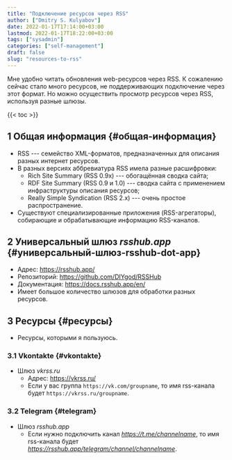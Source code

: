 ```yaml
---
title: "Подключение ресурсов через RSS"
author: ["Dmitry S. Kulyabov"]
date: 2022-01-17T17:14:00+03:00
lastmod: 2022-01-17T18:22:00+03:00
tags: ["sysadmin"]
categories: ["self-management"]
draft: false
slug: "resources-to-rss"
---
```


Мне удобно читать обновления web-ресурсов через RSS. К сожалению сейчас стало много ресурсов, не поддерживающих подключение через этот формат.
Но можно осуществить просмотр ресурсов через RSS, используя разные шлюзы.

<!--more-->

{{< toc >}}


## <span class="section-num">1</span> Общая информация {#общая-информация}

-   RSS --- семейство XML-форматов, предназначенных для описания разных интернет ресурсов.
-   В разных версиях аббревиатура RSS имела разные расшифровки:
    -   Rich Site Summary (RSS 0.9x) --- обогащённая сводка сайта;
    -   RDF Site Summary (RSS 0.9 и 1.0) --- сводка сайта с применением инфраструктуры описания ресурсов;
    -   Really Simple Syndication (RSS 2.x) --- очень простое распространение.
-   Существуют специализированные приложения (RSS-агрегаторы), собирающие и обрабатывающие информацию RSS-каналов.


## <span class="section-num">2</span> Универсальный шлюз _rsshub.app_ {#универсальный-шлюз-rsshub-dot-app}

-   Адрес: <https://rsshub.app/>
-   Репозиторий: <https://github.com/DIYgod/RSSHub>
-   Документация: <https://docs.rsshub.app/en/>
-   Имеет большое количество шлюзов для обработки разных ресурсов.


## <span class="section-num">3</span> Ресурсы {#ресурсы}

-   Ресурсы, которыми я пользуюсь.


### <span class="section-num">3.1</span> Vkontakte {#vkontakte}

-   Шлюз _vkrss.ru_
    -   Адрес: <https://vkrss.ru/>
    -   Если у вас группа `https://vk.com/groupname`, то имя rss-канала будет `https://vkrss.ru/groupname`.


### <span class="section-num">3.2</span> Telegram {#telegram}

-   Шлюз _rsshub.app_
    -   Если нужно подключить канал _<https://t.me/channelname>_, то имя rss-канала будет _<https://rsshub.app/telegram/channel/channelname>_.
